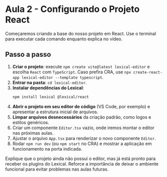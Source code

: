 # Aula 2 - Configurando o Projeto React

Começaremos criando a base do nosso projeto em React. Use o terminal para executar cada comando enquanto explica no vídeo.

## Passo a passo
1. **Criar o projeto**: execute `npm create vite@latest lexical-editor` e escolha `React` com `TypeScript`. Caso prefira CRA, use `npx create-react-app lexical-editor --template typescript`.
2. **Entrar na pasta**: `cd lexical-editor`.
3. **Instalar dependências do Lexical**:
   ```bash
   npm install lexical @lexical/react
   ```
4. **Abrir o projeto em seu editor de código** (VS Code, por exemplo) e apresentar a estrutura inicial de arquivos.
5. **Limpar arquivos desnecessários** da criação padrão, como logos e estilos genéricos.
6. Criar um componente `Editor.tsx` vazio, onde iremos montar o editor nas próximas aulas.
7. Ajustar o arquivo `App.tsx` para renderizar o novo componente `Editor`.
8. Rodar `npm run dev` (ou `npm start` no CRA) e mostrar a aplicação em funcionamento na porta indicada.

Explique que o projeto ainda não possui o editor, mas já está pronto para receber os plugins do Lexical. Reforce a importância de deixar o ambiente funcional para evitar problemas nas aulas futuras.
